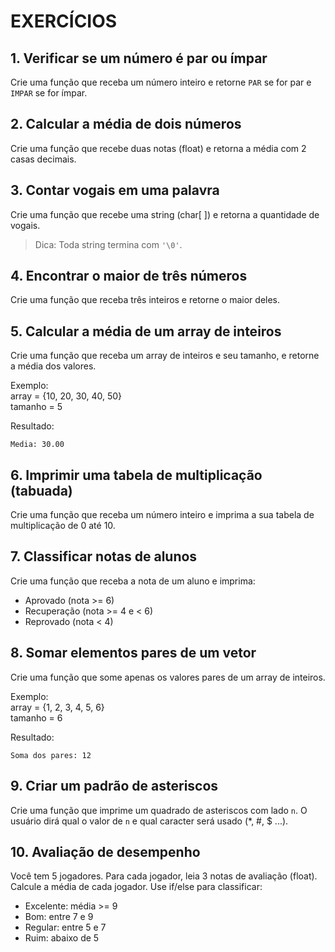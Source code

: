 # EXERCÍCIOS

## 1. Verificar se um número é par ou ímpar
Crie uma função que receba um número inteiro e retorne `PAR` se for par e `IMPAR` se for ímpar.

## 2. Calcular a média de dois números
Crie uma função que recebe duas notas (float) e retorna a média com 2 casas decimais.

## 3. Contar vogais em uma palavra
Crie uma função que recebe uma string (char[ ]) e retorna a quantidade de vogais.
>Dica: Toda string termina com `'\0'`.

## 4. Encontrar o maior de três números
Crie uma função que receba três inteiros e retorne o maior deles.

## 5. Calcular a média de um array de inteiros
Crie uma função que receba um array de inteiros e seu tamanho, e retorne a média dos valores.

Exemplo:  
array = {10, 20, 30, 40, 50}  
tamanho = 5

Resultado:
```
Media: 30.00
```

## 6. Imprimir uma tabela de multiplicação (tabuada)
Crie uma função que receba um número inteiro e imprima a sua tabela de multiplicação de 0 até 10.

## 7. Classificar notas de alunos
Crie uma função que receba a nota de um aluno e imprima:
- Aprovado (nota >= 6)
- Recuperação (nota >= 4 e < 6)
- Reprovado (nota < 4)

## 8. Somar elementos pares de um vetor
Crie uma função que some apenas os valores pares de um array de inteiros.

Exemplo:  
array = {1, 2, 3, 4, 5, 6}  
tamanho = 6

Resultado:
```
Soma dos pares: 12
```

## 9. Criar um padrão de asteriscos
Crie uma função que imprime um quadrado de asteriscos com lado `n`. O usuário dirá qual o valor de `n` e qual caracter será usado (*, #, $ ...).

## 10. Avaliação de desempenho
Você tem 5 jogadores. Para cada jogador, leia 3 notas de avaliação (float). Calcule a média de cada jogador. Use if/else para classificar:
- Excelente: média >= 9
- Bom: entre 7 e 9
- Regular: entre 5 e 7
- Ruim: abaixo de 5